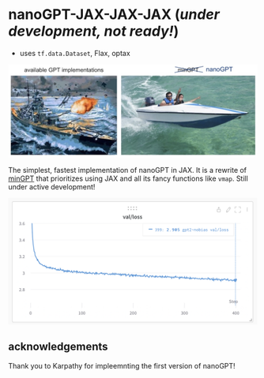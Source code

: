 
# nanoGPT-JAX-JAX-JAX (*under development, not ready!*)
- uses `tf.data.Dataset`, Flax, optax


![nanoGPT](assets/nanogpt.jpg)

The simplest, fastest implementation of nanoGPT in JAX. It is a rewrite of [minGPT](https://github.com/karpathy/nanoGPT) that prioritizes using JAX and all its fancy functions like `vmap`. Still under active development!

![repro124m](assets/gpt2_124M_loss.png)

## acknowledgements

Thank you to Karpathy for impleemnting the first version of nanoGPT!
